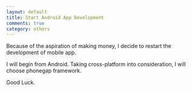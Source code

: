 ```yaml
---
layout: default
title: Start Android App Development
comments: true
category: others
---
```




Because of the aspiration of making money, I decide to restart the development of mobile app.

I will begin from Android. Taking cross-platform into consideration, I will choose phonegap framework.

Good Luck.
